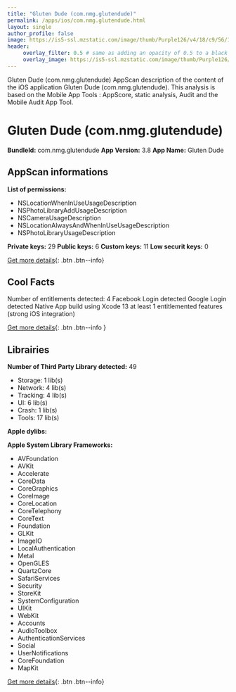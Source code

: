 ```yaml
---
title: "Gluten Dude (com.nmg.glutendude)"
permalink: /apps/ios/com.nmg.glutendude.html
layout: single
author_profile: false
image: https://is5-ssl.mzstatic.com/image/thumb/Purple126/v4/18/c9/56/18c956dd-9b58-8b8f-e56c-b93bfcc3bce1/AppIcon-1x_U007emarketing-0-10-0-85-220.png/512x512bb.jpg
header: 
     overlay_filter: 0.5 # same as adding an opacity of 0.5 to a black background
     overlay_image: https://is5-ssl.mzstatic.com/image/thumb/Purple126/v4/18/c9/56/18c956dd-9b58-8b8f-e56c-b93bfcc3bce1/AppIcon-1x_U007emarketing-0-10-0-85-220.png/512x512bb.jpg
---
```

Gluten Dude (com.nmg.glutendude) AppScan description of the content of the iOS application Gluten Dude (com.nmg.glutendude). This analysis is based on the Mobile App Tools : AppScore, static analysis, Audit and the Mobile Audit App Tool.

# Gluten Dude (com.nmg.glutendude)

**BundleId:** com.nmg.glutendude
**App Version:** 3.8
**App Name:** Gluten Dude


## AppScan informations 

**List of permissions:** 
- NSLocationWhenInUseUsageDescription
- NSPhotoLibraryAddUsageDescription
- NSCameraUsageDescription
- NSLocationAlwaysAndWhenInUseUsageDescription
- NSPhotoLibraryUsageDescription
  
  
**Private keys:** 29
**Public keys:** 6
**Custom keys:** 11
**Low securit keys:** 0
  
[Get more details](/pricing.html){: .btn .btn--info}

## Cool Facts

Number of entitlements detected: 4
Facebook Login detected
Google Login detected
Native App
build using Xcode 13
at least 1 entitlemented features (strong iOS integration)
  
[Get more details](/pricing.html){: .btn .btn--info }

## Librairies 
**Number of Third Party Library detected:** 49
- Storage: 1 lib(s)
- Network: 4 lib(s)
- Tracking: 4 lib(s)
- UI: 6 lib(s)
- Crash: 1 lib(s)
- Tools: 17 lib(s)


**Apple dylibs:**


**Apple System Library Frameworks:**
- AVFoundation
- AVKit
- Accelerate
- CoreData
- CoreGraphics
- CoreImage
- CoreLocation
- CoreTelephony
- CoreText
- Foundation
- GLKit
- ImageIO
- LocalAuthentication
- Metal
- OpenGLES
- QuartzCore
- SafariServices
- Security
- StoreKit
- SystemConfiguration
- UIKit
- WebKit
- Accounts
- AudioToolbox
- AuthenticationServices
- Social
- UserNotifications
- CoreFoundation
- MapKit


  
[Get more details](/pricing.html){: .btn .btn--info}

